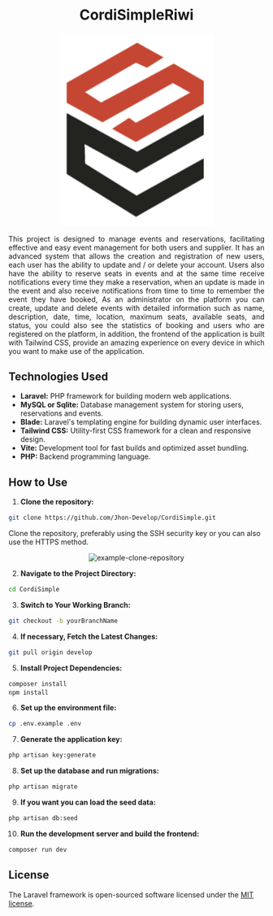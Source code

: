 # <div align="center">CordiSimpleRiwi
</div>

<div align="center"><img src="./resources/assets/logo.png" alt="Image Description" width="300"></div>

<p align="justify">This project is designed to manage events and reservations, facilitating effective and easy event management for both users and supplier. It has an advanced system that allows the creation and registration of new users, each user has the ability to update and / or delete your account. Users also have the ability to reserve seats in events and at the same time receive notifications every time they make a reservation, when an update is made in the event and also receive notifications from time to time to remember the event they have booked, As an administrator on the platform you can create, update and delete events with detailed information such as name, description, date, time, location, maximum seats, available seats, and status, you could also see the statistics of booking and users who are registered on the platform, in addition, the frontend of the application is built with Tailwind CSS, provide an amazing experience on every device in which you want to make use of the application.</p>

## Technologies Used

- **Laravel:** PHP framework for building modern web applications.
- **MySQL or Sqlite:** Database management system for storing users, reservations and events.
- **Blade:** Laravel's templating engine for building dynamic user interfaces. 
- **Tailwind CSS:** Utility-first CSS framework for a clean and responsive design.
- **Vite:** Development tool for fast builds and optimized asset bundling.
- **PHP:** Backend programming language.

## How to Use

1. **Clone the repository:**
```bash
git clone https://github.com/Jhon-Develop/CordiSimple.git
```
Clone the repository, preferably using the SSH security key or you can also use the HTTPS method.
<p align="center"><img src="https://happygitwithr.com/img/github-https-or-ssh-url-annotated.png" width="600" alt="example-clone-repository"></p>

2. **Navigate to the Project Directory:**
```bash
cd CordiSimple
```
3. **Switch to Your Working Branch:**
```bash
git checkout -b yourBranchName
```
4. **If necessary, Fetch the Latest Changes:**
```bash
git pull origin develop
```
5. **Install Project Dependencies:**
```bash
composer install
npm install
```
6. **Set up the environment file:**
```bash
cp .env.example .env
```
7. **Generate the application key:**
```bash
php artisan key:generate
```
8. **Set up the database and run migrations:**
```bash
php artisan migrate
```
9. **If you want you can load the seed data:**
```bash
php artisan db:seed
```
10. **Run the development server and build the frontend:**
```bash
composer run dev
```

## License

The Laravel framework is open-sourced software licensed under the [MIT license](https://opensource.org/licenses/MIT).
